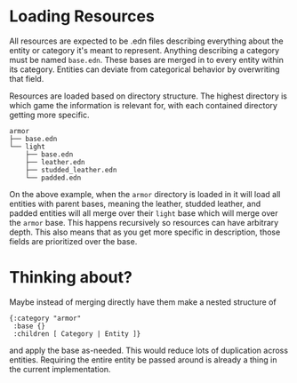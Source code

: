 # Loading Resources

All resources are expected to be .edn files describing everything
about the entity or category it's meant to represent. Anything
describing a category must be named `base.edn`. These bases are merged
in to every entity within its category. Entities can deviate from
categorical behavior by overwriting that field.

Resources are loaded based on directory structure. The highest
directory is which game the information is relevant for, with each
contained directory getting more specific.

```
armor
├── base.edn
└── light
    ├── base.edn
    ├── leather.edn
    ├── studded_leather.edn
    └── padded.edn
```

On the above example, when the `armor` directory is loaded in it will
load all entities with parent bases, meaning the leather, studded
leather, and padded entities will all merge over their `light` base
which will merge over the `armor` base. This happens recursively so
resources can have arbitrary depth. This also means that as you get
more specific in description, those fields are prioritized over the
base.

# Thinking about?

Maybe instead of merging directly have them make a nested structure of

```
{:category "armor"
 :base {}
 :children [ Category | Entity ]}
```

and apply the base as-needed. This would reduce lots of duplication
across entities. Requiring the entire entity be passed around is
already a thing in the current implementation.
